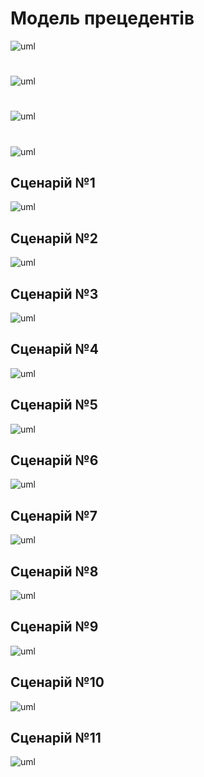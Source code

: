 # Модель прецедентів

![uml](http://www.plantuml.com/plantuml/proxy?cache=no&src=https://raw.githubusercontent.com/Vov11x/database_basics_template/master/src/uml/UC_Overview.puml)

#

![uml]()

#

![uml]()

#

![uml]()


## Сценарій №1

![uml]()


## Сценарій №2

![uml]()


## Сценарій №3

![uml]()


## Сценарій №4

![uml]()


## Сценарій №5

![uml]()


## Сценарій №6

![uml]()


## Сценарій №7

![uml]()


## Сценарій №8

![uml]()


## Сценарій №9

![uml]()


## Сценарій №10

![uml]()


## Сценарій №11

![uml]()
